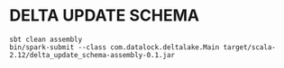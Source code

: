 # DELTA UPDATE SCHEMA

    sbt clean assembly
    bin/spark-submit --class com.datalock.deltalake.Main target/scala-2.12/delta_update_schema-assembly-0.1.jar